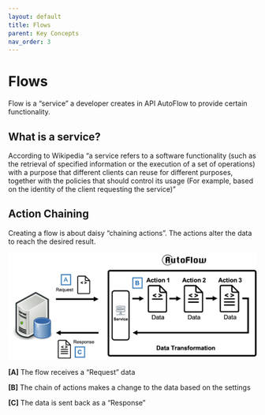 ```yaml
---
layout: default
title: Flows
parent: Key Concepts
nav_order: 3
---
```


# Flows
Flow is a “service” a developer creates in API AutoFlow to provide certain functionality.

## What is a service?
According to Wikipedia “a service refers to a software functionality (such as the retrieval of specified information or the execution of a set of operations) with a purpose that different clients can reuse for different purposes, together with the policies that should control its usage (For example, based on the identity of the client requesting the service)”

## Action Chaining
Creating a flow is about daisy “chaining actions”.  The actions alter the data to reach the desired result.

![API AutoFlow Action Chainingß](/assets/images/key-points-action-chaining.png)

**[A]** The flow receives a “Request” data

**[B]** The chain of actions makes a change to the data based on the settings

**[C]** The data is sent back as a “Response”
